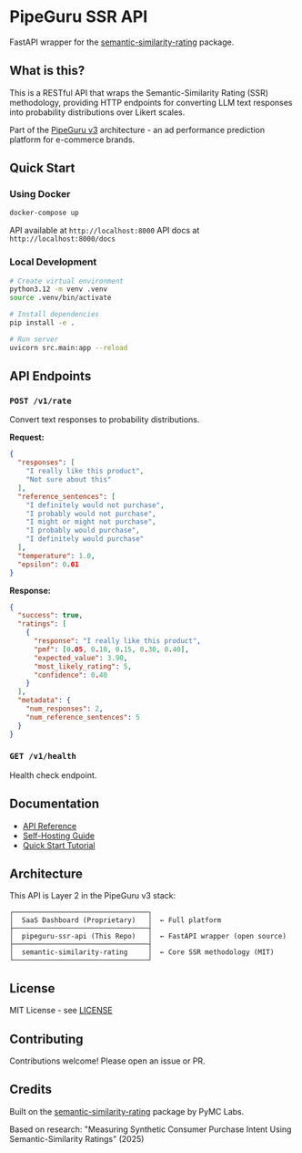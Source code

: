 # PipeGuru SSR API

FastAPI wrapper for the [semantic-similarity-rating](https://github.com/pymc-labs/semantic-similarity-rating) package.

## What is this?

This is a RESTful API that wraps the Semantic-Similarity Rating (SSR) methodology, providing HTTP endpoints for converting LLM text responses into probability distributions over Likert scales.

Part of the [PipeGuru v3](https://github.com/MichielMAnalytics/pipeguru-ssr-api) architecture - an ad performance prediction platform for e-commerce brands.

## Quick Start

### Using Docker

```bash
docker-compose up
```

API available at `http://localhost:8000`
API docs at `http://localhost:8000/docs`

### Local Development

```bash
# Create virtual environment
python3.12 -m venv .venv
source .venv/bin/activate

# Install dependencies
pip install -e .

# Run server
uvicorn src.main:app --reload
```

## API Endpoints

### `POST /v1/rate`

Convert text responses to probability distributions.

**Request:**
```json
{
  "responses": [
    "I really like this product",
    "Not sure about this"
  ],
  "reference_sentences": [
    "I definitely would not purchase",
    "I probably would not purchase",
    "I might or might not purchase",
    "I probably would purchase",
    "I definitely would purchase"
  ],
  "temperature": 1.0,
  "epsilon": 0.01
}
```

**Response:**
```json
{
  "success": true,
  "ratings": [
    {
      "response": "I really like this product",
      "pmf": [0.05, 0.10, 0.15, 0.30, 0.40],
      "expected_value": 3.90,
      "most_likely_rating": 5,
      "confidence": 0.40
    }
  ],
  "metadata": {
    "num_responses": 2,
    "num_reference_sentences": 5
  }
}
```

### `GET /v1/health`

Health check endpoint.

## Documentation

- [API Reference](docs/api-reference.md)
- [Self-Hosting Guide](docs/self-hosting.md)
- [Quick Start Tutorial](docs/quickstart.md)

## Architecture

This API is Layer 2 in the PipeGuru v3 stack:

```
┌─────────────────────────────────┐
│  SaaS Dashboard (Proprietary)   │  ← Full platform
├─────────────────────────────────┤
│  pipeguru-ssr-api (This Repo)   │  ← FastAPI wrapper (open source)
├─────────────────────────────────┤
│  semantic-similarity-rating     │  ← Core SSR methodology (MIT)
└─────────────────────────────────┘
```

## License

MIT License - see [LICENSE](LICENSE)

## Contributing

Contributions welcome! Please open an issue or PR.

## Credits

Built on the [semantic-similarity-rating](https://github.com/pymc-labs/semantic-similarity-rating) package by PyMC Labs.

Based on research: "Measuring Synthetic Consumer Purchase Intent Using Semantic-Similarity Ratings" (2025)
